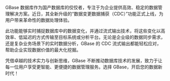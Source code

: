 GBase 数据库作为国产数据库的佼佼者，专注于为企业提供高效、稳定的数据管理解决方案。近日，其全新升级的“数据变更数据捕获（CDC）”功能正式上线，为用户带来革命性的数据处理体验。

此功能能够实时捕捉数据库中的数据变化，并通过流式输出技术，将这些变化以高效率、低延迟的方式传输至目标系统或分析平台。无论是企业级的数据同步需求，还是复杂业务场景下的实时数据分析，GBase 的 CDC 流式输出都能轻松应对，帮助企业实现数据价值的最大化挖掘。

凭借卓越的技术实力与创新思维，GBase 不断推动数据库技术的发展，致力于让每一位用户享受更智能、更便捷的数据管理服务。选择 GBase，开启您的数据新时代！